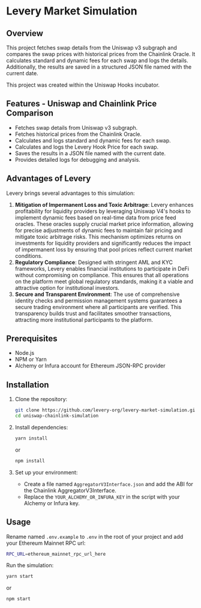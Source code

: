 # Levery Market Simulation

## Overview

This project fetches swap details from the Uniswap v3 subgraph and compares the swap prices with historical prices from the Chainlink Oracle. It calculates standard and dynamic fees for each swap and logs the details. Additionally, the results are saved in a structured JSON file named with the current date.

This project was created within the Uniswap Hooks incubator.

## Features - Uniswap and Chainlink Price Comparison

- Fetches swap details from Uniswap v3 subgraph.
- Fetches historical prices from the Chainlink Oracle.
- Calculates and logs standard and dynamic fees for each swap.
- Calculates and logs the Levery Hook Price for each swap.
- Saves the results in a JSON file named with the current date.
- Provides detailed logs for debugging and analysis.

## Advantages of Levery

Levery brings several advantages to this simulation:

1. **Mitigation of Impermanent Loss and Toxic Arbitrage**: Levery enhances profitability for liquidity providers by leveraging Uniswap V4's hooks to implement dynamic fees based on real-time data from price feed oracles. These oracles supply crucial market price information, allowing for precise adjustments of dynamic fees to maintain fair pricing and mitigate toxic arbitrage risks. This mechanism optimizes returns on investments for liquidity providers and significantly reduces the impact of impermanent loss by ensuring that pool prices reflect current market conditions.
2. **Regulatory Compliance**: Designed with stringent AML and KYC frameworks, Levery enables financial institutions to participate in DeFi without compromising on compliance. This ensures that all operations on the platform meet global regulatory standards, making it a viable and attractive option for institutional investors.
3. **Secure and Transparent Environment**: The use of comprehensive identity checks and permission management systems guarantees a secure trading environment where all participants are verified. This transparency builds trust and facilitates smoother transactions, attracting more institutional participants to the platform.

## Prerequisites

- Node.js
- NPM or Yarn
- Alchemy or Infura account for Ethereum JSON-RPC provider

## Installation

1. Clone the repository:

   ```bash
   git clone https://github.com/levery-org/levery-market-simulation.git
   cd uniswap-chainlink-simulation
   ```

2. Install dependencies:

   ```bash
   yarn install
   ```

   or

   ```bash
   npm install
   ```

3. Set up your environment:

   - Create a file named `AggregatorV3Interface.json` and add the ABI for the Chainlink AggregatorV3Interface.
   - Replace the `YOUR_ALCHEMY_OR_INFURA_KEY` in the script with your Alchemy or Infura key.

## Usage

Rename named `.env.example` to `.env` in the root of your project and add your Ethereum Mainnet RPC url:

```bash
RPC_URL=ethereum_mainnet_rpc_url_here
```

Run the simulation:

```bash
yarn start
```

or

```bash
npm start
```
